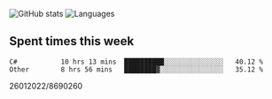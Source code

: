![GitHub stats](https://github-readme-stats.vercel.app/api?username=emipa606&theme=github_dark&show_icons=true) 
![Languages](https://github-readme-stats.vercel.app/api/top-langs/?username=emipa606&theme=github_dark&layout=compact)

## Spent times this week
<!--START_SECTION:waka-->

```text
C#           10 hrs 13 mins  ██████████░░░░░░░░░░░░░░░   40.12 %
Other        8 hrs 56 mins   ████████▓░░░░░░░░░░░░░░░░   35.12 %
```

<!--END_SECTION:waka-->


26012022/8690260
